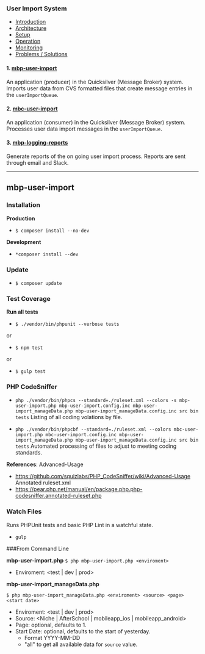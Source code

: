 ### User Import System

- [Introduction](https://github.com/DoSomething/mbp-user-import/wiki)
- [Architecture](https://github.com/DoSomething/mbp-user-import/wiki/2.-Architecture)
- [Setup](https://github.com/DoSomething/mbp-user-import/wiki/3.-Setup)
- [Operation](https://github.com/DoSomething/mbp-user-import/wiki/4.-Operation)
- [Monitoring](https://github.com/DoSomething/mbp-user-import/wiki/5.-Monitoring)
- [Problems / Solutions](https://github.com/DoSomething/mbp-user-import/wiki/7.-Problems-%5C--Solutions)

#### 1. [mbp-user-import](https://github.com/DoSomething/mbp-user-import)

An application (producer) in the Quicksilver (Message Broker) system. Imports user data from CVS formatted files that create message entries in the `userImportQueue`.

#### 2. [mbc-user-import](https://github.com/DoSomething/mbc-user-import)

An application (consumer) in the Quicksilver (Message Broker) system. Processes user data import messages in the `userImportQueue`.

#### 3. [mbp-logging-reports](https://github.com/DoSomething/Quicksilver-PHP/tree/master/mbp-logging-reports)

Generate reports of the on going user import process. Reports are sent through email and Slack.

---

## mbp-user-import

### Installation

**Production**
- `$ composer install --no-dev`

**Development**
- `*composer install --dev`

### Update

- `$ composer update`

### Test Coverage

**Run all tests**
- `$ ./vendor/bin/phpunit --verbose tests`

or
- `$ npm test`

or
- `$ gulp test`

### PHP CodeSniffer

- `php ./vendor/bin/phpcs --standard=./ruleset.xml --colors -s mbp-user-import.php mbp-user-import.config.inc mbp-user-import_manageData.php mbp-user-import_manageData.config.inc src bin tests`
Listing of all coding volations by file.

- `php ./vendor/bin/phpcbf --standard=./ruleset.xml --colors mbc-user-import.php mbc-user-import.config.inc mbp-user-import_manageData.php mbp-user-import_manageData.config.inc src bin tests`
Automated processing of files to adjust to meeting coding standards.

**References**:
Advanced-Usage
- https://github.com/squizlabs/PHP_CodeSniffer/wiki/Advanced-Usage
Annotated ruleset.xml
- https://pear.php.net/manual/en/package.php.php-codesniffer.annotated-ruleset.php


### Watch Files

Runs PHPUnit tests and basic PHP Lint in a watchful state.

- `gulp`

###From Command Line

**mbp-user-import.php**
`$ php mbp-user-import.php <enviroment>`
- Enviroment: <test | dev | prod>

**mbp-user-import_manageData.php**

`$ php mbp-user-import_manageData.php <enviroment> <source> <page> <start date>`
- Enviroment: <test | dev | prod>
- Source: <Niche | AfterSchool | mobileapp_ios | mobileapp_android>
- Page: optional, defaults to 1.
- Start Date: optional, defaults to the start of yesterday.
  - Format YYYY-MM-DD
  - "all" to get all available data for `source` value.
